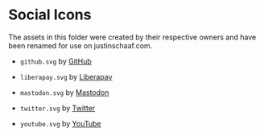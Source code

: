 # Social Icons

The assets in this folder were created by their respective owners and have been renamed for use on justinschaaf.com.

- `github.svg` by [GitHub](https://github.com/logos)

- `liberapay.svg` by [Liberapay](https://github.com/liberapay/liberapay.com/blob/master/www/assets/liberapay/icon-v2_black.svg)

- `mastodon.svg` by [Mastodon](https://joinmastodon.org/branding)

- `twitter.svg` by [Twitter](https://about.twitter.com/en_us/company/brand-resources.html)

- `youtube.svg` by [YouTube](https://www.youtube.com/yt/about/brand-resources/)
